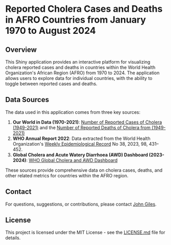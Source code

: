 # Reported Cholera Cases and Deaths in AFRO Countries from January 1970 to August 2024

## Overview

This Shiny application provides an interactive platform for visualizing cholera reported cases and deaths in countries within the World Health Organization's African Region (AFRO) from 1970 to 2024. The application allows users to explore data for individual countries, with the ability to toggle between reported cases and deaths.

## Data Sources

The data used in this application comes from three key sources:

1. **Our World in Data (1970-2021)**: [Number of Reported Cases of Cholera (1949-2021)](https://ourworldindata.org/grapher/number-reported-cases-of-cholera) and the [Number of Reported Deaths of Cholera from (1949-2021)](https://ourworldindata.org/grapher/number-of-reported-cholera-deaths)
2. **WHO Annual Report 2022**: Data extracted from the World Health Organization's [Weekly Epidemiological Record](https://www.who.int/publications/journals/weekly-epidemiological-record) No 38, 2023, 98, 431–452.
3. **Global Cholera and Acute Watery Diarrhoea (AWD) Dashboard (2023-2024)**: [WHO Global Cholera and AWD Dashboard](https://who-global-cholera-and-awd-dashboard-1-who.hub.arcgis.com/)

These sources provide comprehensive data on cholera cases, deaths, and other related metrics for countries within the AFRO region.

## Contact

For questions, suggestions, or contributions, please contact [John Giles](mailto:john.giles@gatesfoundation.org).

## License

This project is licensed under the MIT License - see the [LICENSE.md](LICENSE.md) file for details.
